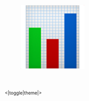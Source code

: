 <h1 style="vertical-align: middle; font-size: 100px; margin-left: 50px;"><img style="vertical-align: middle;" src="./image/salesdashboard-logo.png" width="200" height="200" /></h1>
<|toggle|theme|>